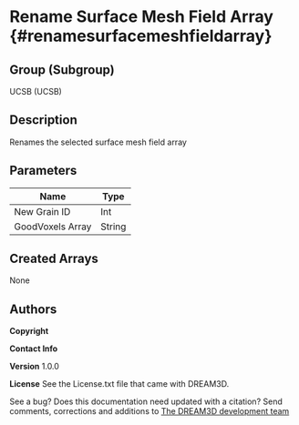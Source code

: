Rename Surface Mesh Field Array {#renamesurfacemeshfieldarray}
=====

## Group (Subgroup) ##
UCSB (UCSB)


## Description ##
Renames the selected surface mesh field array


## Parameters ##
| Name             | Type |
|------------------|------|
| New Grain ID | Int |
| GoodVoxels Array | String |


## Created Arrays ##
None

## Authors ##

**Copyright** 

**Contact Info** 

**Version** 1.0.0

**License**  See the License.txt file that came with DREAM3D.



See a bug? Does this documentation need updated with a citation? Send comments, corrections and additions to [The DREAM3D development team](mailto:dream3d@bluequartz.net?subject=Documentation%20Correction)
